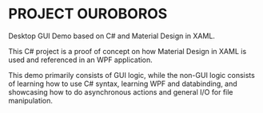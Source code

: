 # PROJECT OUROBOROS

Desktop GUI Demo based on C# and Material Design in XAML.

This C# project is a proof of concept on how Material Design in XAML is used and referenced in an WPF application.

This demo primarily consists of GUI logic, while the non-GUI logic consists of learning how to use C# syntax, learning WPF and databinding, and showcasing how to do asynchronous actions and general I/O for file manipulation.
